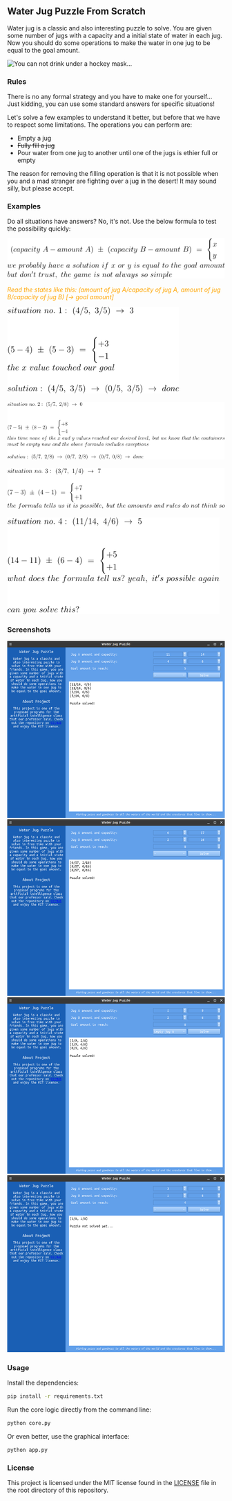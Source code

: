 ## Water Jug Puzzle From Scratch

Water jug is a classic and also interesting puzzle to solve. You are given some number of jugs with a capacity and a initial state of water in each jug. Now you should do some operations to make the water in one jug to be equal to the goal amount.

![You can not drink under a hockey mask...](https://media.giphy.com/media/3oKIPaVO4VEyVnjsuk/giphy.gif)

### Rules

There is no any formal strategy and you have to make one for yourself... Just kidding, you can use some standard answers for specific situations!

Let's solve a few examples to understand it better, but before that we have to respect some limitations. The operations you can perform are:

- Empty a jug
- <s>Fully fill a jug</s>
- Pour water from one jug to another until one of the jugs is ethier full or empty

The reason for removing the filling operation is that it is not possible when you and a mad stranger are fighting over a jug in the desert! It may sound silly, but please accept.

### Examples

Do all situations have answers? No, it's not. Use the below formula to test the possibility quickly:

![Possibility formula:](screenshots/possibility-formula.png)

<span style="color:orange"><i>Read the states like this: (amount of jug A/capacity of jug A, amount of jug B/capacity of jug B) [-> goal amount]</i></span>

![Situation no. 1:](screenshots/situation-no1.png)\
\
![Situation no. 2:](screenshots/situation-no2.png)\
\
![Situation no. 3:](screenshots/situation-no3.png)\
\
![Situation no. 4:](screenshots/situation-no4.png)

### Screenshots

![Solved puzzle with default values.](screenshots/solved-puzzle.png)
![Another solved puzzle with huge jugs.](screenshots/solved-puzzle-with-huge-jugs.png)
![Manually solved puzzle.](screenshots/manually-solved-puzzle.png)
![And a unsolved puzzle...](screenshots/unsolved-puzzle.png)

### Usage

Install the dependencies:

```bash
pip install -r requirements.txt
```

Run the core logic directly from the command line:

```bash
python core.py
```

Or even better, use the graphical interface:

```bash
python app.py
```

### License

This project is licensed under the MIT license found in the [LICENSE](LICENSE) file in the root directory of this repository.
